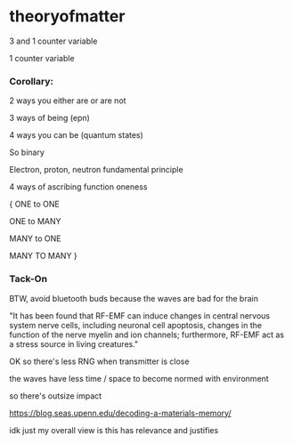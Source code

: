 # theoryofmatter

3 and 1 counter variable 

1 counter variable

### Corollary:

2 ways you either are or are not

3 ways of being (epn)

4 ways you can be (quantum states)



So binary

Electron, proton, neutron fundamental principle

4 ways of ascribing function oneness 

{
ONE to ONE

ONE to MANY

MANY to ONE

MANY TO MANY
}


### Tack-On

BTW, avoid bluetooth buds because the waves are bad for the brain

"It has been found that RF-EMF can induce changes in central nervous system nerve cells, including neuronal cell apoptosis, changes in the function of the nerve myelin and ion channels; furthermore, RF-EMF act as a stress source in living creatures."

OK so there's less RNG when transmitter is close

the waves have less time / space to become normed with environment

so there's outsize impact

https://blog.seas.upenn.edu/decoding-a-materials-memory/

idk just my overall view is this has relevance and justifies
